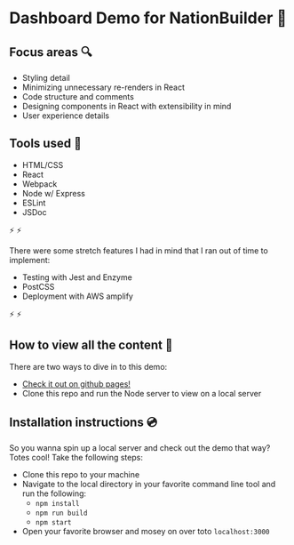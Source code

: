 # Dashboard Demo for NationBuilder :art:

## Focus areas :mag:
* Styling detail
* Minimizing unnecessary re-renders in React
* Code structure and comments
* Designing components in React with extensibility in mind
* User experience details

## Tools used :saxophone:
* HTML/CSS
* React
* Webpack
* Node w/ Express
* ESLint
* JSDoc

:zap: :zap:

There were some stretch features I had in mind that I ran out of time to implement:
* Testing with Jest and Enzyme
* PostCSS
* Deployment with AWS amplify

:zap: :zap:

## How to view all the content :eyes:
There are two ways to dive in to this demo:
* [Check it out on github pages!](https://shaneallantaylor.github.io/nb-dashboard/)
* Clone this repo and run the Node server to view on a local server


## Installation instructions :cd:
So you wanna spin up a local server and check out the demo that way? Totes cool! Take the following steps:
* Clone this repo to your machine
* Navigate to the local directory in your favorite command line tool and run the following:
  * `npm install`
  * `npm run build`
  * `npm start`
* Open your favorite browser and mosey on over toto `localhost:3000`